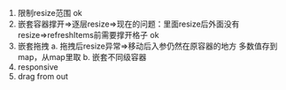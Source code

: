 1. 限制resize范围 ok
2. 嵌套容器撑开=>逐层resize=>现在的问题：里面resize后外面没有resize=>refreshItems前需要撑开格子 ok
3. 嵌套拖拽
    a. 拖拽后resize异常=>移动后入参仍然在原容器的地方
    多数值存到map，从map里取
    b. 嵌套不同级容器
4. responsive
5. drag from out
